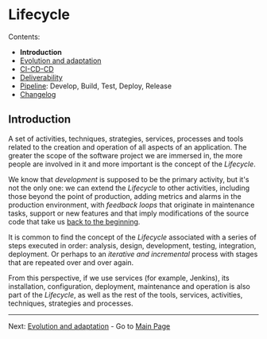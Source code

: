 # Lifecycle

Contents:

- **Introduction**
- [Evolution and adaptation](application-lifecycle/al-evolution-and-adaptation.md)
- [CI-CD-CD](application-lifecycle/al-cicdcd.md)
- [Deliverability](application-lifecycle/al-releasability.md)
- [Pipeline](application-lifecycle/al-pipeline.md): Develop, Build, Test, Deploy, Release
- [Changelog](application-lifecycle/al-changelog.md)

## Introduction

A set of activities, techniques, strategies, services, processes and tools related to the creation and operation of all aspects of an application. The greater the scope of the software project we are immersed in, the more people are involved in it and more important is the concept of the _Lifecycle_.

We know that _development_ is supposed to be the primary activity, but it's not the only one: we can extend the _Lifecycle_ to other activities, including those beyond the point of production, adding metrics and alarms in the production environment, with _feedback loops_ that originate in maintenance tasks, support or new features and that imply modifications of the source code that take us [back to the beginning](#introduction).

It is common to find the concept of the _Lifecycle_ associated with a series of steps executed in order: analysis, design, development, testing, integration, deployment. Or perhaps to an _iterative and incremental_ process with stages that are repeated over and over again.

From this perspective, if we use services (for example, Jenkins), its installation, configuration, deployment, maintenance and operation is also part of the _Lifecycle_, as well as the rest of the tools, services, activities, techniques, strategies and processes.

---

Next: [Evolution and adaptation](application-lifecycle/al-evolution-and-adaptation.md) - Go to [Main Page](toc.md)
